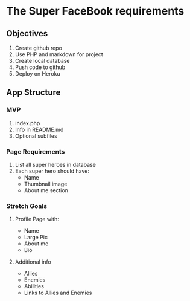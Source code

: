 # The Super FaceBook requirements

## Objectives
1. Create github repo
2. Use PHP and markdown for project
3. Create local database
4. Push code to github
5. Deploy on Heroku

## App Structure

### MVP

1. index.php
2. Info in README.md
3. Optional subfiles

### Page Requirements
1. List all super heroes in database
2. Each super hero should have:
	* Name
	* Thumbnail image
	* About me section

### Stretch Goals

1. Profile Page with:
	* Name
	* Large Pic
	* About me
	* Bio

2. Additional info
	* Allies
	* Enemies
	* Abilities
	* Links to Allies and Enemies

